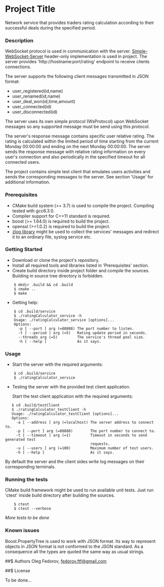 # Project Title

Network service that provides traders rating calculation according to their successful deals during the specified period.

### Description

WebSocket protocol is used in communication with the server. [Simple-WebSocket-Server](https://github.com/eidheim/Simple-WebSocket-Server) header-only implementation is used in project.
The server provides 'http://hostname:port/rating' endpoint to receive clients connections.

The server supports the following client messages transmitted in JSON format:
* user_registered(id,name)
* user_renamed(id,name)
* user_deal_won(id,time,amount)
* user_connected(id)
* user_disconnected(id)


The server uses its own simple protocol (WsProtocol) upon WebSocket messages so any supported message must be send using this protocol.

The server's response message contains specific user relative rating. The rating is calculated within the limited period of time starting from the current Monday 00:00:00 and ending on the next Monday 00:00:00. The server sends the response message with relative rating information on every user's connection and also periodically in the specified timeout for all connected users.

The project contains simple test client that emulates users activities and sends the corresponding messages to the server. See section 'Usage' for additional information.

### Prerequisites

* CMake build system (>= 3.7) is used to compile the project. Compiling tested with gcc6.3.0.
* Compiler support for C++11 standard is required.
* boost (>= 1.64.0) is required to build the project.
* openssl (>=1.0.2) is required to build the project.
* [zlog library](https://github.com/HardySimpson/zlog) might be used to collect the services' messages and redirect it to an ordinary file, syslog service etc.

### Getting Started

* Download or clone the project's repository.
* Install all required tools and libraries listed in 'Prerequisites' section.
* Create build directory inside project folder and compile the sources. Building in source tree directory is forbidden.

```
    $ mkdir .build && cd .build
    $ cmake ..
    $ make
```
* Getting help:

```
    $ cd .build/service
    $ ./ratingCalculator_service -h
    Usage: ./ratingCalculator_service [options]...
    Options:
      -p [ --port ] arg (=88888) The port number to listen.
      -t [ --period ] arg (=5)   Rating update period in seconds.
      --threads arg (=5)         The service's thread pool size.
      -h [ --help ]              As it says.
```

### Usage

* Start the server with the required arguments:

```
    $ cd .build/service
    $ ./ratingCalculator_service
```

* Testing the server with the provided test client application.

  Start the test client application with the required arguments:
```
   $ cd .build/testClient
   $ ./ratingCalculator_testClient -h
   Usage: ./ratingCalculator_testClient [options]...
   Options:
     -a [ --address ] arg (=localhost) The server address to connect to.
     -p [ --port ] arg (=88888)        The port number to connect to.
     -t [ --timeout ] arg (=1)         Timeout in seconds to send generated test
                                       requests.
     -u [ --users ] arg (=100)         Maximum number of test users.
     -h [ --help ]                     As it says.
```

By default the server and the client sides write log messages on their corresponding terminals.

### Running the tests
  CMake build framework might be used to run available unit tests. Just run 'ctest' inside build directory after building the sources.

```
    $ ctest
    $ ctest --verbose
```
  *More tests to be done*

### Known issues

Boost.PropertyTree is used to work with JSON format. Its way to represent objects in JSON format is not conformed to the JSON standard. As a consequence all the types are quoted the same way as usual strings.

##$ Authors
Oleg Fedorov, fedorov.ftf@gmail.com


##$ License

To be done...


